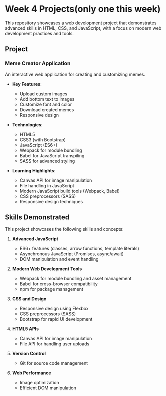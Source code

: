 # Week 4 Projects(only one this week)

This repository showcases a web development project that demonstrates advanced skills in HTML, CSS, and JavaScript, with a focus on modern web development practices and tools.

## Project

### Meme Creator Application

An interactive web application for creating and customizing memes.

- **Key Features**: 
  - Upload custom images
  - Add bottom text to images
  - Customize font and color
  - Download created memes
  - Responsive design

- **Technologies**: 
  - HTML5
  - CSS3 (with Bootstrap)
  - JavaScript (ES6+)
  - Webpack for module bundling
  - Babel for JavaScript transpiling
  - SASS for advanced styling

- **Learning Highlights**: 
  - Canvas API for image manipulation
  - File handling in JavaScript
  - Modern JavaScript build tools (Webpack, Babel)
  - CSS preprocessors (SASS)
  - Responsive design techniques

## Skills Demonstrated

This project showcases the following skills and concepts:

1. **Advanced JavaScript**
   - ES6+ features (classes, arrow functions, template literals)
   - Asynchronous JavaScript (Promises, async/await)
   - DOM manipulation and event handling

2. **Modern Web Development Tools**
   - Webpack for module bundling and asset management
   - Babel for cross-browser compatibility
   - npm for package management

3. **CSS and Design**
   - Responsive design using Flexbox
   - CSS preprocessors (SASS)
   - Bootstrap for rapid UI development

4. **HTML5 APIs**
   - Canvas API for image manipulation
   - File API for handling user uploads

5. **Version Control**
   - Git for source code management

6. **Web Performance**
   - Image optimization
   - Efficient DOM manipulation

